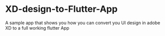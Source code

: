 # XD-design-to-Flutter-App
A sample app that shows you how you can convert you UI design in adobe XD to a full working flutter App
